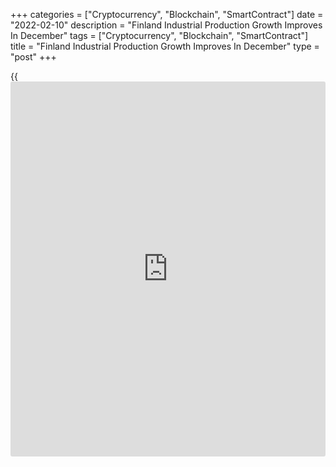 +++
categories = ["Cryptocurrency", "Blockchain", "SmartContract"]
date = "2022-02-10"
description = "Finland Industrial Production Growth Improves In December"
tags = ["Cryptocurrency", "Blockchain", "SmartContract"]
title = "Finland Industrial Production Growth Improves In December"
type = "post"
+++

{{<iframe id="large-banner" src="https://www.bounty.group/#slide=28.0" width="100%" height="600" scrolling="no" style="border: 0px solid rgb(216, 221, 230); border-radius: 3px;">}}

Finland's industrial production growth improved in December, data from
Statistics Finland showed on Thursday.

Industrial production rose 3.1 percent month-on-month in December,
following a 0.8 percent increase in November.

Manufacturing output increased 2.5 percent monthly in December and
production of mining and quarrying gained 1.9 percent.

Among industries, production of electricity, gas, steam and air
conditioning supply increased 9.9 percent and those of chemical industry
gained 4.2 percent.

Production in metal industry rose 1.5 percent and those in forest
industry grew 1.4 percent.

Production of electrical and electronics and food industry increased by
0.8 percent and 1.0 percent, respectively.

On a yearly basis, industrial output increased a working-day adjusted
11.5 percent in December, following a 5.3 percent rise in the prior
month.

Separate data from the statistical office showed that the industrial
orders rose 19.2 percent yearly in December, after a 38.5 percent growth
in November.

In 2021, new orders rose 28.7 percent.

For comments and feedback [contact](https://www.playgroundfx.com/contact/): editorial@rtt[news](https://www.letsplayfx.com/blog/forex-news-website/).com

[Economic News][1]

 **What parts of the world are seeing the best (and worst) economic
performances lately? Click[here][2] to check out our [Econ Scorecard][2]
and find out! See up-to-the-moment [ranking](https://www.playgroundfx.com/blog/crypto-exchange-ranking/)s for the best and worst
performers in [GDP][3], [unemployment rate][4], [inflation][2] and much
more.**

   1. www.rtt[news](https://www.letsplayfx.com/blog/forex-news-website/).com/Content/EconomicNews.aspx
   2. www.rtt[news](https://www.letsplayfx.com/blog/forex-news-website/).com/economic-scorecard/world-rank/CPI/highest-performance.aspx
   3. www.rtt[news](https://www.letsplayfx.com/blog/forex-news-website/).com/economic-scorecard/world-rank/GDP/highest-performance.aspx
   4. www.rtt[news](https://www.letsplayfx.com/blog/forex-news-website/).com/economic-scorecard/world-rank/unemployment-rate/lowest-performance.aspx
